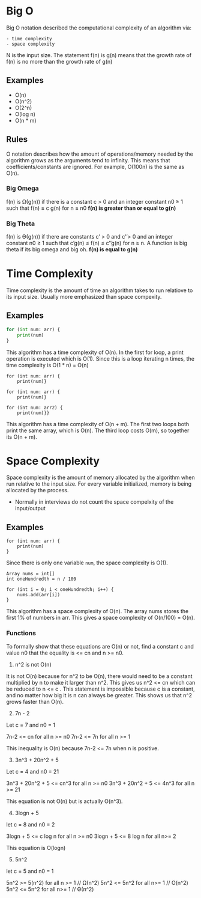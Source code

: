 # Big O

Big O notation described the computational complexity of an algorithm via:

    - time complexity
    - space complexity

N is the input size. The statement f(n) is g(n) means that the growth rate of f(n) is no more than the growth rate of g(n)

## Examples

* O(n)
* O(n^2)
* O(2^n)
* O(log n)
* O(n * m)

## Rules

O notation describes how the amount of operations/memory needed by the algorithm grows as the arguments tend to infinity. This means that coefficients/constants are ignored. For example, O(100n) is the same as O(n). 

### Big Omega

f(n) is Ω(g(n)) if there is a constant c > 0 and an integer constant n0 ≥ 1 such that f(n) ≥ c g(n) for n ≥ n0
**f(n) is greater than or equal to g(n)**

### Big Theta

f(n) is Θ(g(n)) if there are constants c’ > 0 and c’’> 0 and an integer constant n0 ≥ 1 such that c’g(n) ≤ f(n) ≤ c’’g(n) for n ≥ n. A function is big theta if its big omega and big oh.
**f(n) is equal to g(n)**

# Time Complexity

Time complexity is the amount of time an algorithm takes to run relatiove to its input size. Usually more emphasized than space compexity.

## Examples

```python
for (int num: arr) {
    print(num)
}
```

This algorithm has a time complexity of O(n). In the first for loop, a print operation is executed which is O(1). Since this is a loop iterating n times, the time complexity is O(1 * n) = O(n)

```
for (int num: arr) {
    print(num)}

for (int num: arr) {
    print(num)}

for (int num: arr2) {
    print(num)}}
```

This algorithm has a time complexity of O(n + m). The first two loops both print the same array, which is O(n). The third loop costs O(m), so together its O(n + m).

# Space Complexity 

Space complexity is the amount of memory allocated by the algorithm when run relative to the input size. For every variable initialized, memory is being allocated by the process. 

* Normally in interviews do not count the space compelxity of the input/output

## Examples

```
for (int num: arr) {
    print(num)
}
```
Since there is only one variable `num`, the space complexity is O(1).

```
Array nums = int[]
int oneHundredth = n / 100

for (int i = 0; i < oneHundredth; i++) {
    nums.add(arr[i])
}
```
This algorithm has a space complexity of O(n). The array nums stores the first 1% of numbers in arr. This gives a space complexity of O(n/100) = O(n).

### Functions

To formally show that these equations are O(n) or not, find a constant c and value n0 that the equality is <= cn and n >= n0.

1. n^2 is not O(n)

It is not O(n) because for n^2 to be O(n), there would need to be a constant multiplied by n to make it larger than n^2. This gives us n^2 <= cn which can be reduced to n <= c . This statement is impossible because c is a constant, and no matter how big it is n can always be greater. This shows us that n^2 grows faster than O(n). 

2. 7n - 2

Let c = 7 and n0 = 1

7n-2 <= cn for all n >= n0
7n-2 <= 7n for all n >= 1

This inequality is O(n) because 7n-2 <= 7n when n is positive. 

3. 3n^3 + 20n^2 + 5

Let c = 4 and n0 = 21

3n^3 + 20n^2 + 5 <= cn^3 for all n >= n0
3n^3 + 20n^2 + 5 <= 4n^3 for all n >= 21

This equation is not O(n) but is actually O(n^3).

4. 3logn + 5

let c = 8 and n0 = 2

3logn + 5 <= c log n for all n >= n0
3logn + 5 <= 8 log n for all n>= 2

This equation is O(logn)

5. 5n^2 

let c = 5 and n0 = 1

5n^2 >= 5(n^2) for all n >= 1 // Ω(n^2)
5n^2 <= 5n^2 for all n>= 1 // O(n^2)
5n^2 <= 5n^2 for all n>= 1 // Θ(n^2)